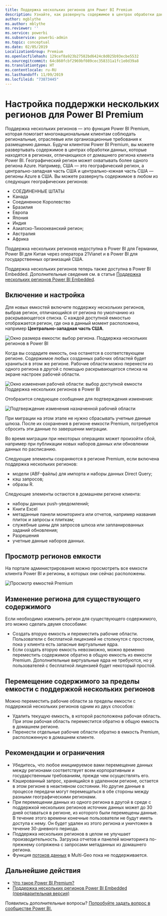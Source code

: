```yaml
---
title: Поддержка нескольких регионов для Power BI Premium
description: Узнайте, как развернуть содержимое в центрах обработки данных в регионах, отличных от домашнего региона клиента Power BI.
author: mgblythe
ms.author: mblythe
ms.reviewer: ''
ms.service: powerbi
ms.subservice: powerbi-admin
ms.topic: conceptual
ms.date: 02/05/2019
LocalizationGroup: Premium
ms.openlocfilehash: 129cef8a923b27582bd6424c8d025b93ecbe5532
ms.sourcegitcommit: 64c860fcbf2969bf089cec358331a1fc1e0d39a8
ms.translationtype: HT
ms.contentlocale: ru-RU
ms.lasthandoff: 11/09/2019
ms.locfileid: "73873445"
---
```

# <a name="configure-multi-geo-support-for-power-bi-premium"></a>Настройка поддержки нескольких регионов для Power BI Premium

Поддержка нескольких регионов — это функция Power BI Premium, которая помогает многонациональным клиентам соблюдать региональные, отраслевые или организационные требования к размещению данных. Будучи клиентом Power BI Premium, вы можете развертывать содержимое в центрах обработки данных, которые находятся в регионах, отличающихся от домашнего региона клиента Power BI. Географический регион может охватывать более одного региона Azure. Например, США — это географический регион, а центрально-западная часть США и центрально-южная часть США — регионы Azure в США. Вы можете развернуть содержимое в любом из следующих географических регионов:

- СОЕДИНЕННЫЕ ШТАТЫ
- Канада
- Соединенное Королевство
- Бразилия
- Европа
- Япония
- Индия
- Азиатско-Тихоокеанский регион;
- Австралия
- Африка

Поддержка нескольких регионов недоступна в Power BI для Германии, Power BI для Китая через оператора 21Vianet и в Power BI для государственных организаций США.

Поддержка нескольких регионов теперь также доступна в Power BI Embedded. Дополнительные сведения см. в статье [Поддержка нескольких регионов Power BI Embedded](developer/embedded-multi-geo.md).

## <a name="enable-and-configure"></a>Включение и настройка

Для новых емкостей включите поддержку нескольких регионов, выбрав регион, отличающийся от региона по умолчанию из раскрывающегося списка.  С каждой доступной емкостью отображается регион, где она в данный момент расположена, например **Центрально-западная часть США**.

![Окно размера емкости: выбор региона. Поддержка нескольких регионов в Power BI](media/service-admin-premium-multi-geo/power-bi-multi-geo-capacity-size.png)

Когда вы создадите емкость, она останется в соответствующем регионе. Содержимое любых созданных рабочих областей будет храниться в этом же регионе. Рабочие области можно перенести из одного региона в другой с помощью раскрывающегося списка на экране настроек рабочей области.

![Окно изменения рабочей области: выбор доступной емкости Поддержка нескольких регионов в Power BI](media/service-admin-premium-multi-geo/power-bi-multi-geo-edit-workspace.png)

Отобразится следующее сообщение для подтверждения изменения:

![Подтверждение изменения назначенной рабочей области](media/service-admin-premium-multi-geo/power-bi-multi-geo-change-assigned-workspace-capacity.png)

При миграции на этом этапе не нужно сбрасывать учетные данные шлюза.  После их сохранения в регионе емкости Premium, потребуется сбросить эти данные по завершении миграции.

Во время миграции при некоторых операциях может произойти сбой, например при публикации новых наборов данных или обновлении данных по расписанию.  

Следующие элементы сохраняются в регионе Premium, если включена поддержка нескольких регионов:

- модели (ABF-файлы) для импорта и наборы данных Direct Query;
- кэш запросов;
- образы R.

Следующие элементы остаются в домашнем регионе клиента:

- наборы данных рush-уведомлений;
- Книги Excel
- метаданные панели мониторинга или отчетов, например названия плиток и запросы к плиткам;
- служебные шины для запросов шлюза или запланированных заданий обновления;
- Разрешения
- учетные данные наборов данных.

## <a name="view-capacity-regions"></a>Просмотр регионов емкости

На портале администрирования можно просмотреть все емкости клиента Power BI и регионы, в которых они сейчас расположены.

![Просмотр емкостей Premium](media/service-admin-premium-multi-geo/power-bi-multi-geo-premium-capacities.png) 

## <a name="change-the-region-for-existing-content"></a>Изменение региона для существующего содержимого

Если необходимо изменить регион для существующего содержимого, это можно сделать двумя способами:

- Создать вторую емкость и переместить рабочие области. Пользователи с бесплатной лицензией не столкнутся с простоем, пока у клиента есть запасные виртуальные ядра.
- Если создать вторую емкость невозможно, можно временно переместить содержимое обратно в общую емкость из емкости Premium. Дополнительные виртуальные ядра не требуются, но у пользователей с бесплатной лицензией будет некоторый простой.

## <a name="move-content-out-of-multi-geo"></a>Перемещение содержимого за пределы емкости с поддержкой нескольких регионов  

Можно переместить рабочие области за пределы емкости с поддержкой нескольких регионов одним из двух способов:

- Удалить текущую емкость, в которой расположена рабочая область.  При этом рабочая область переместится обратно в общую емкость в домашнем регионе.
- Перенести отдельные рабочие области обратно в емкость Premium, расположенную в домашнем клиенте.

## <a name="limitations-and-considerations"></a>Рекомендации и ограничения

- Убедитесь, что любое инициируемое вами перемещение данных между регионами соответствует всем корпоративным и государственным требованиям, прежде чем осуществлять его.
- Кэшированный запрос, хранящийся в удаленном регионе, остается в этом регионе в неактивном состоянии. Но другие данные в процессе передачи могут перемещаться в обе стороны между разными географическими регионами.
- При перемещении данных из одного региона в другой в среде с поддержкой нескольких регионов источник данных может до 30 дней оставаться в регионе, из которого были перемещены данные. В течение этого времени конечные пользователи не будут иметь доступа к нему. Он будет удален из этого региона и уничтожен в течение 30-дневного периода.
- Поддержка нескольких регионов в целом не улучшает производительность. Загрузка отчетов и панелей мониторинга по-прежнему сопряжена с запросами метаданных из домашнего региона.
- Функция [потоков данных](service-dataflows-overview.md) в Multi-Geo пока не поддерживается.

## <a name="next-steps"></a>Дальнейшие действия

- [Что такое Power BI Premium?](service-premium-what-is.md)
- [Поддержка нескольких регионов Power BI Embedded (предварительная версия)](developer/embedded-multi-geo.md)

Появились дополнительные вопросы? [Попробуйте задать вопрос в сообществе Power BI.](https://community.powerbi.com/)
